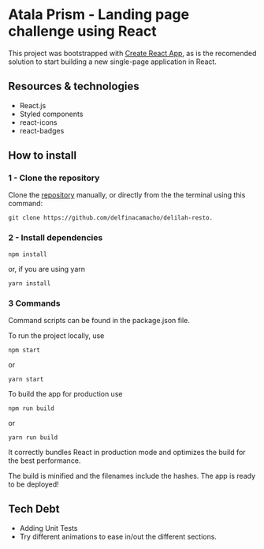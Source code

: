 # Atala Prism - Landing page challenge using React

This project was bootstrapped with [Create React App](https://github.com/facebook/create-react-app), as is the recomended solution to start building a new single-page application in React.

## Resources & technologies
- React.js
- Styled components
- react-icons
- react-badges

## How to install

### 1 - Clone the repository
Clone the [repository](https://github.com/delfinacamacho/delilah-resto) manually, or directly from the the terminal using this command:

`git clone https://github.com/delfinacamacho/delilah-resto.`

### 2 - Install dependencies

```
npm install
```
or, if you are using yarn

```
yarn install
```

### 3 Commands
Command scripts can be found in the package.json file.

To run the project locally, use
```
npm start
```
or 
```
yarn start
```

To build the app for production use 
```
npm run build
```
or 
```
yarn run build
```
It correctly bundles React in production mode and optimizes the build for the best performance.

The build is minified and the filenames include the hashes. The app is ready to be deployed!

## Tech Debt
- Adding Unit Tests
- Try different animations to ease in/out the different sections.
